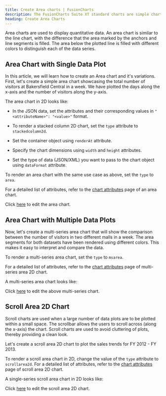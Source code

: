 ```yaml
---
title: Create Area charts | FusionCharts
description: The FusionCharts Suite XT standard charts are simple charts used to plot data.
heading: Create Area Charts
---
```


Area charts are used to display quantitative data. An area chart is similar to the line chart, with the difference that the area marked by the anchors and line segments is filled. The area below the plotted line is filled with different colors to distinguish each of the data series.

## Area Chart with Single Data Plot

In this article, we will learn how to create an Area chart and it's variations. First, let's create a simple area chart showcasing the total number of visitors at Bakersfield Central in a week. We have plotted the days along the x-axis and the number of visitors along the y-axis.

The area chart in 2D looks like:

<Insert chart here>

* In the JSON data, set the attributes and their corresponding values in `"<attributeName>": "<value>"` format.

* To render a stacked column 2D chart, set the `type` attribute to `stackedcolumn2d`.

* Set the container object using `renderAt` attribute.

* Specify the chart dimensions using `width` and `height` attributes.

* Set the type of data (JSON/XML) you want to pass to the chart object using `dataFormat` attribute.

To render an area chart with the same use case as above, set the `type` to `area`.

For a detailed list of attributes, refer to the [chart attributes](https://www.fusioncharts.com/dev/chart-attributes?chart=area2d) page of an area chart.

Click [here](http://jsfiddle.net/fusioncharts/x5FBh/) to edit the area chart.

## Area Chart with Multiple Data Plots

Now, let's create a multi-series area chart that will show the comparison between the number of visitors in two different malls in a week. The area segments for both datasets have been rendered using different colors. This makes it easy to interpret and compare the data.

To render a multi-series area chart, set the `type` to `msarea`.

For a detailed list of attributes, refer to the [chart attributes](https://www.fusioncharts.com/dev/chart-attributes?chart=MSArea) page of multi-series area 2D chart.

A multi-series area chart looks like:

<Insert chart here>

Click [here](http://jsfiddle.net/fusioncharts/jf73mv1e/) to edit the above multi-series chart.

## Scroll Area 2D Chart

Scroll charts are used when a large number of data plots are to be plotted within a small space. The scrollbar allows the users to scroll across (along the x-axis) the chart. Scroll charts are used to avoid cluttering of plots, thereby providing a clean look. 

Let's create a scroll area 2D chart to plot the sales trends for FY 2012 - FY 2013.

To render a scroll area chart in 2D, change the value of the `type` attribute to `scrollarea2d`. For a detailed list of attributes, refer to the [chart attributes](https://www.fusioncharts.com/dev/chart-attributes/?chart=scrollarea2d) page of scroll area 2D chart.

A single-series scroll area chart in 2D looks like:

<Insert chart here>

Click [here](http://jsfiddle.net/fusioncharts/7neLV/) to edit the scroll area 2D chart.

